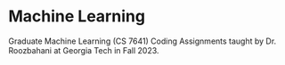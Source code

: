 # Machine Learning
Graduate Machine Learning (CS 7641) Coding Assignments taught by Dr. Roozbahani at Georgia Tech in Fall 2023.

